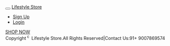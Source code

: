 
<html>
    <head>
        <title>internshala_m2</title>
        <link rel="stylesheet" href="https://maxcdn.bootstrapcdn.com/bootstrap/3.3.7/css/bootstrap.min.css" >
        <script src="https://ajax.googleapis.com/ajax/libs/jquery/1.12.4/jquery.min.js"></script>
        <script src="https://maxcdn.bootstrapcdn.com/bootstrap/3.3.7/js/bootstrap.min.js"></script>
		<meta name="viewport" content="width=device-width, initial-scale=1">
		<link href="index.css" rel="stylesheet" type="text/css">
	</head>	
    <body>
	<nav class="navbar navbar-inverse navbar-fixed-top">
            <div class="container">
                <div class="navbar-header">
                    <button type="button" class="navbar-toggle" data-toggle="collapse" data-target="#myNavbar">
                        <span class="icon-bar"></span>
                        <span class="icon-bar"></span>
                        <span class="icon-bar"></span>                        
                    </button>
                    <a class="navbar-brand" href="index.php">Lifestyle Store</a>
                </div>
                <div class="collapse navbar-collapse" id="myNavbar">
                    <ul class="nav navbar-nav navbar-right">
                        <li><a href="signup.html"><span class="glyphicon glyphicon-user"></span> Sign Up</a></li>
                        <li><a href="login.html"><span class="glyphicon glyphicon-log-in"></span> Login</a></li>
                    </ul>
                </div>
            </div>
        </nav>
		<div id="banner_image">
		<div class="container">
		<div class="banner_content">
		<a href="product.html" class="btn btn-danger btn-lg-active">SHOP NOW</a>
		</div>
		</div>
		</div>
		<footer><div class="container"><center>Copyright<sup> c </sup>&nbspLifestyle Store.All Rights Reserved|Contact Us:91+ 9007869574</center></div></footer>
    </body>
</html>
